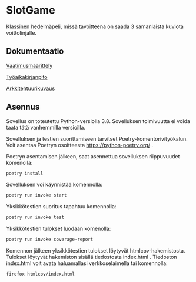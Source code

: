 SlotGame
============

Klassinen hedelmäpeli, missä tavoitteena on saada 3 samanlaista kuviota voittolinjalle.


Dokumentaatio
-------------------------

[Vaatimusmäärittely](https://github.com/hzville/ohte-harjoitustyo-2021/blob/master/dokumentaatio/vaatimusmaarittely.md)

[Työaikakirjanpito](https://github.com/hzville/ohte-harjoitustyo-2021/blob/master/dokumentaatio/tuntikirjanpito.md)

[Arkkitehtuurikuvaus](https://github.com/hzville/ohte-harjoitustyo-2021/blob/master/dokumentaatio/arkkitehtuuri.md)

Asennus
-------------------
Sovellus on toteutettu Python-versiolla 3.8. Sovelluksen toimivuutta ei voida taata tätä vanhemmilla versioilla.

Sovelluksen ja testien suorittamiseen tarvitset Poetry-komentorivityökalun. 
Voit asentaa Poetryn osoitteesta https://python-poetry.org/ .

Poetryn asentamisen jälkeen, saat asennettua sovelluksen riippuvuudet komenolla:
```bash
poetry install
```
Sovelluksen voi käynnistää komennolla:
```bash
poetry run invoke start
```
Yksikkötestien suoritus tapahtuu komennolla:
```bash
poetry run invoke test
```
Yksikkötestien tulokset luodaan komenolla:
```bash
poetry run invoke coverage-report
```
Komennon jälkeen yksikkötestien tulokset löytyvät htmlcov-hakemistosta. Tulokset löytyvät hakemiston sisällä tiedostosta index.html . Tiedoston index.html voit 
avata haluamallasi verkkoselaimella tai komennolla:
```bash
firefox htmlcov/index.html
```


